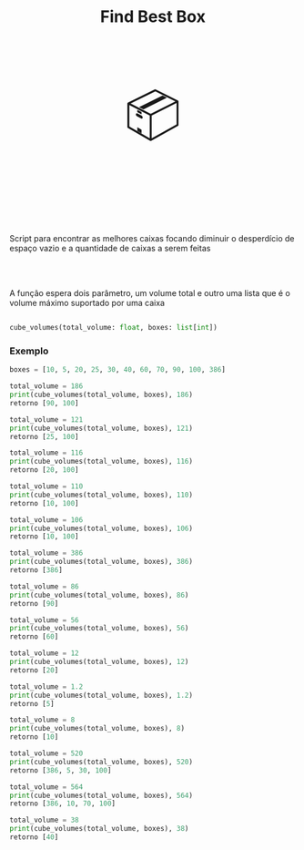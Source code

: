 <h1 align="center">Find Best Box</h1>

<p align="center" style="font-size: 90px;">📦</p>

<br>

Script para encontrar as melhores caixas focando diminuir o desperdício de espaço vazio e a quantidade de caixas a serem feitas

<br>
<br>

A função espera dois parâmetro, um volume total e outro uma lista que é o volume máximo suportado por uma caixa

```python

cube_volumes(total_volume: float, boxes: list[int])

```

<h3>Exemplo</h3>

```python
boxes = [10, 5, 20, 25, 30, 40, 60, 70, 90, 100, 386]

total_volume = 186
print(cube_volumes(total_volume, boxes), 186)
retorno [90, 100]

total_volume = 121
print(cube_volumes(total_volume, boxes), 121)
retorno [25, 100]

total_volume = 116
print(cube_volumes(total_volume, boxes), 116)
retorno [20, 100]

total_volume = 110
print(cube_volumes(total_volume, boxes), 110)
retorno [10, 100]

total_volume = 106
print(cube_volumes(total_volume, boxes), 106)
retorno [10, 100]

total_volume = 386
print(cube_volumes(total_volume, boxes), 386)
retorno [386]

total_volume = 86
print(cube_volumes(total_volume, boxes), 86)
retorno [90]

total_volume = 56
print(cube_volumes(total_volume, boxes), 56)
retorno [60]

total_volume = 12
print(cube_volumes(total_volume, boxes), 12)
retorno [20]

total_volume = 1.2
print(cube_volumes(total_volume, boxes), 1.2)
retorno [5]

total_volume = 8
print(cube_volumes(total_volume, boxes), 8)
retorno [10]

total_volume = 520
print(cube_volumes(total_volume, boxes), 520)
retorno [386, 5, 30, 100]

total_volume = 564
print(cube_volumes(total_volume, boxes), 564)
retorno [386, 10, 70, 100]

total_volume = 38
print(cube_volumes(total_volume, boxes), 38)
retorno [40]

```


</code>
